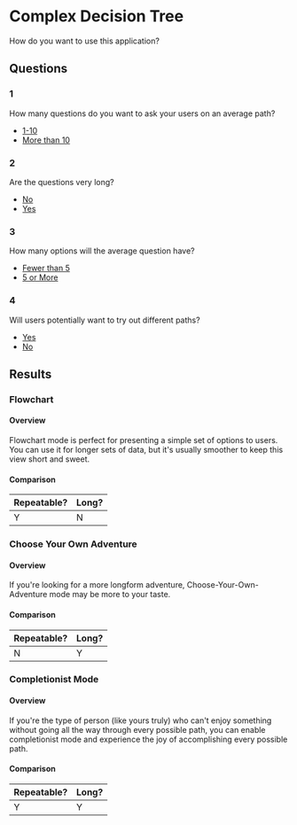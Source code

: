 # Complex Decision Tree

How do you want to use this application?

## Questions

### 1 
How many questions do you want to ask your users on an average path?
  - [1-10](#2)
  - [More than 10](#4)

### 2
Are the questions very long?
  - [No](#Flowchart)
  - [Yes](#3)

### 3
How many options will the average question have?
  - [Fewer than 5](#Flowchart)
  - [5 or More](#Choose-Your-Own-Adventure)

### 4
Will users potentially want to try out different paths?
  - [Yes](#Completionist-Mode)
  - [No](#Choose-Your-Own-Adventure)

## Results

### Flowchart

#### Overview
Flowchart mode is perfect for presenting a simple set of options to users. You can use it for longer sets of data, but it's usually smoother to keep this view short and sweet.

#### Comparison
| Repeatable? | Long? | 
| -----       | ----- |
| Y           | N     |

### Choose Your Own Adventure

#### Overview
If you're looking for a more longform adventure, Choose-Your-Own-Adventure mode may be more to your taste.

#### Comparison
| Repeatable? | Long? | 
| -----       | ----- |
| N           | Y     |

### Completionist Mode

#### Overview
If you're the type of person (like yours truly) who can't enjoy something without going all the way through every possible path, you can enable completionist mode and experience the joy of accomplishing every possible path.

#### Comparison
| Repeatable? | Long? | 
| -----       | ----- |
| Y           | Y     |